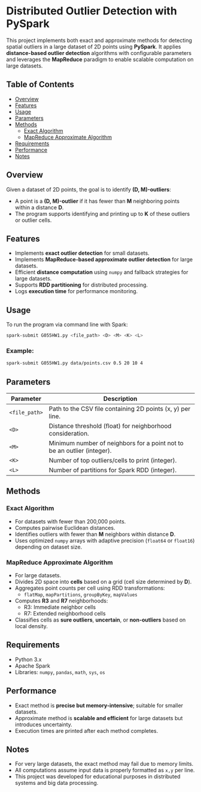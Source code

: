 # Distributed Outlier Detection with PySpark

This project implements both exact and approximate methods for detecting spatial outliers in a large dataset of 2D points using **PySpark**. It applies **distance-based outlier detection** algorithms with configurable parameters and leverages the **MapReduce** paradigm to enable scalable computation on large datasets.

## Table of Contents

- [Overview](#overview)
- [Features](#features)
- [Usage](#usage)
- [Parameters](#parameters)
- [Methods](#methods)
  - [Exact Algorithm](#exact-algorithm)
  - [MapReduce Approximate Algorithm](#mapreduce-approximate-algorithm)
- [Requirements](#requirements)
- [Performance](#performance)
- [Notes](#notes)

## Overview

Given a dataset of 2D points, the goal is to identify **(D, M)-outliers**:
- A point is a **(D, M)-outlier** if it has fewer than **M** neighboring points within a distance **D**.
- The program supports identifying and printing up to **K** of these outliers or outlier cells.

## Features

- Implements **exact outlier detection** for small datasets.
- Implements **MapReduce-based approximate outlier detection** for large datasets.
- Efficient **distance computation** using `numpy` and fallback strategies for large datasets.
- Supports **RDD partitioning** for distributed processing.
- Logs **execution time** for performance monitoring.

## Usage

To run the program via command line with Spark:

```bash
spark-submit G055HW1.py <file_path> <D> <M> <K> <L>
```

### Example:

```bash
spark-submit G055HW1.py data/points.csv 0.5 20 10 4
```

## Parameters

| Parameter     | Description                                                            |
|---------------|------------------------------------------------------------------------|
| `<file_path>` | Path to the CSV file containing 2D points (x, y) per line.             |
| `<D>`         | Distance threshold (float) for neighborhood consideration.             |
| `<M>`         | Minimum number of neighbors for a point not to be an outlier (integer).|
| `<K>`         | Number of top outliers/cells to print (integer).                       |
| `<L>`         | Number of partitions for Spark RDD (integer).                          |

## Methods

### Exact Algorithm

- For datasets with fewer than 200,000 points.
- Computes pairwise Euclidean distances.
- Identifies outliers with fewer than **M** neighbors within distance **D**.
- Uses optimized `numpy` arrays with adaptive precision (`float64` or `float16`) depending on dataset size.

### MapReduce Approximate Algorithm

- For large datasets.
- Divides 2D space into **cells** based on a grid (cell size determined by **D**).
- Aggregates point counts per cell using RDD transformations:
  - `flatMap`, `mapPartitions`, `groupByKey`, `mapValues`
- Computes **R3** and **R7** neighborhoods:
  - R3: Immediate neighbor cells
  - R7: Extended neighborhood cells
- Classifies cells as **sure outliers**, **uncertain**, or **non-outliers** based on local density.

## Requirements

- Python 3.x
- Apache Spark
- Libraries: `numpy`, `pandas`, `math`, `sys`, `os`

## Performance

- Exact method is **precise but memory-intensive**; suitable for smaller datasets.
- Approximate method is **scalable and efficient** for large datasets but introduces uncertainty.
- Execution times are printed after each method completes.

## Notes

- For very large datasets, the exact method may fail due to memory limits.
- All computations assume input data is properly formatted as `x,y` per line.
- This project was developed for educational purposes in distributed systems and big data processing.
